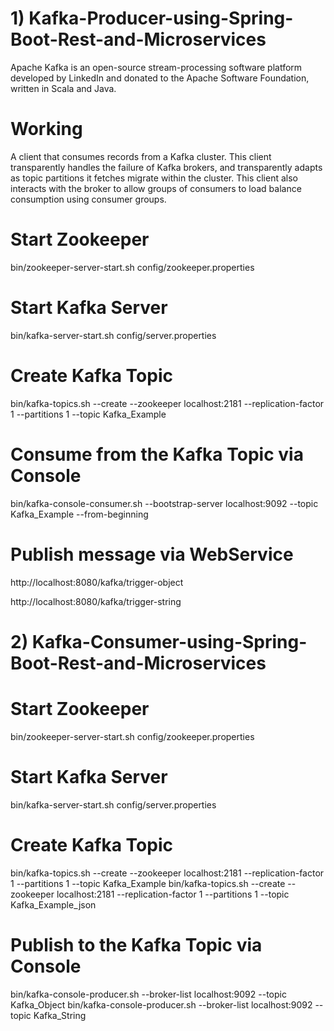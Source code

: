 # 1) Kafka-Producer-using-Spring-Boot-Rest-and-Microservices
Apache Kafka is an open-source stream-processing software platform developed by LinkedIn and donated to the Apache Software Foundation, written in Scala and Java. 

# Working 
  
  A client that consumes records from a Kafka cluster. This client transparently handles the failure of Kafka brokers, and transparently adapts as topic partitions it fetches migrate within the cluster. This client also interacts with the broker to allow groups of consumers to load balance consumption using consumer groups. 
  
# Start Zookeeper
 
bin/zookeeper-server-start.sh config/zookeeper.properties
 
# Start Kafka Server

bin/kafka-server-start.sh config/server.properties

# Create Kafka Topic

bin/kafka-topics.sh --create --zookeeper localhost:2181 --replication-factor 1 --partitions 1 --topic Kafka_Example

# Consume from the Kafka Topic via Console
bin/kafka-console-consumer.sh --bootstrap-server localhost:9092 --topic Kafka_Example --from-beginning

# Publish message via WebService

http://localhost:8080/kafka/trigger-object

http://localhost:8080/kafka/trigger-string

# 2) Kafka-Consumer-using-Spring-Boot-Rest-and-Microservices

# Start Zookeeper
bin/zookeeper-server-start.sh config/zookeeper.properties

# Start Kafka Server
bin/kafka-server-start.sh config/server.properties
 
# Create Kafka Topic
bin/kafka-topics.sh --create --zookeeper localhost:2181 --replication-factor 1 --partitions 1 --topic Kafka_Example
bin/kafka-topics.sh --create --zookeeper localhost:2181 --replication-factor 1 --partitions 1 --topic Kafka_Example_json

# Publish to the Kafka Topic via Console
bin/kafka-console-producer.sh --broker-list localhost:9092 --topic Kafka_Object
bin/kafka-console-producer.sh --broker-list localhost:9092 --topic Kafka_String
